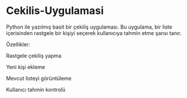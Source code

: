 # Cekilis-Uygulamasi
Python ile yazılmış basit bir çekiliş uygulaması.
Bu uygulama, bir liste içerisinden rastgele bir kişiyi seçerek kullanıcıya tahmin etme şansı tanır.  

Özellikler:

Rastgele çekiliş yapma  

Yeni kişi ekleme  

Mevcut listeyi görüntüleme  

Kullanıcı tahmin kontrolü  
